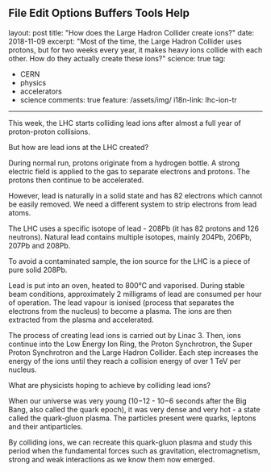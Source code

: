 File Edit Options Buffers Tools Help                                                                                             
---
layout: post
title:  "How does the Large Hadron Collider create ions?"
date:   2018-11-09
excerpt: "Most of the time, the Large Hadron Collider uses protons, but for two weeks every year, it makes heavy ions collide with each other. How do they actually create these ions?"
science: true
tag:
- CERN
- physics
- accelerators
- science
comments: true
feature: /assets/img/
i18n-link: lhc-ion-tr
---


This week, the LHC starts colliding lead ions after almost a full year of proton-proton collisions. 

But how are lead ions at the LHC created? 


During normal run, protons originate from a hydrogen bottle. A strong electric field is applied to the gas to separate electrons and protons. The protons then continue to be accelerated.


However, lead is naturally in a solid state and has 82 electrons which cannot be easily removed. We need a different system to strip electrons from lead atoms.



The LHC uses a specific isotope of lead - 208Pb (it has 82 protons and 126 neutrons). Natural lead contains multiple isotopes, mainly 204Pb, 206Pb, 207Pb and 208Pb. 

To avoid a contaminated sample, the ion source for the LHC is a piece of pure solid 208Pb. 


Lead is put into an oven, heated to 800°C and vaporised. During stable beam conditions, approximately 2 milligrams of lead are consumed per hour of operation. The lead vapour is ionised (process that separates the electrons from the nucleus) to become a plasma. The ions are then extracted from the plasma and accelerated.


The process of creating lead ions is carried out by Linac 3. Then, ions continue into the Low Energy Ion Ring, the Proton Synchrotron, the Super Proton Synchrotron and the Large Hadron Collider. Each step increases the energy of the ions until they reach a collision energy of over 1 TeV per nucleus.



What are physicists hoping to achieve by colliding lead ions? 

When our universe was very young (10−12 - 10−6 seconds after the Big Bang, also called the quark epoch), it was very dense and very hot - a state called the quark-gluon plasma. The particles present were quarks, leptons and their antiparticles.


By colliding ions, we can recreate this quark-gluon plasma and study this period when the fundamental forces such as gravitation, electromagnetism, strong and weak interactions as we know them now emerged.

